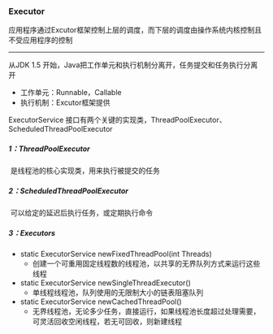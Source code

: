 ### Executor

应用程序通过Excutor框架控制上层的调度，而下层的调度由操作系统内核控制且不受应用程序的控制

------

 从JDK 1.5 开始，Java把工作单元和执行机制分离开，任务提交和任务执行分离开

- 工作单元：Runnable，Callable
- 执行机制：Excutor框架提供

ExecutorService 接口有两个关键的实现类，ThreadPoolExecutor、ScheduledThreadPoolExecutor

##### 1：ThreadPoolExecutor

​	是线程池的核心实现类，用来执行被提交的任务

##### 2：ScheduledThreadPoolExecutor

​	可以给定的延迟后执行任务，或定期执行命令

##### 3：Executors

- static ExecutorService newFixedThreadPool(int Threads) 
  - 创建一个可重用固定线程数的线程池，以共享的无界队列方式来运行这些线程 
- static ExecutorService newSingleThreadExecutor() 
  - 单线程线程池，队列使用的无限制大小的链表阻塞队列
- static ExecutorService newCachedThreadPool()
  - 无界线程池，无论多少任务，直接运行，如果线程池长度超过处理需要，可灵活回收空闲线程，若无可回收，则新建线程

